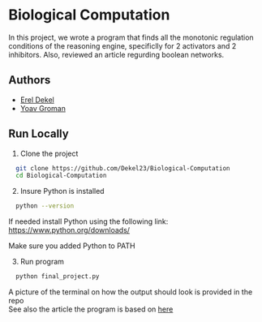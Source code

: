 
# Biological Computation

In this project, we wrote a program that finds all the
monotonic regulation conditions of the reasoning engine, specificlly for 2 activators and 2 inhibitors.
Also, reviewed an article regurding boolean networks.

## Authors

- [Erel Dekel](https://github.com/Dekel23)
- [Yoav Groman](https://github.com/yopro1100p)


## Run Locally

1. Clone the project

```bash
  git clone https://github.com/Dekel23/Biological-Computation
  cd Biological-Computation
```

2. Insure Python is installed

```bash
  python --version
```
If needed install Python using the following link:
https://www.python.org/downloads/

Make sure you added Python to PATH

3. Run program
```bash
  python final_project.py
```

A picture of the terminal on how the output should look is provided in the repo\
See also the article the program is based on [here](https://lemida.biu.ac.il/pluginfile.php/3399832/mod_resource/content/1/npjsba201610%20%283%29.pdf)
